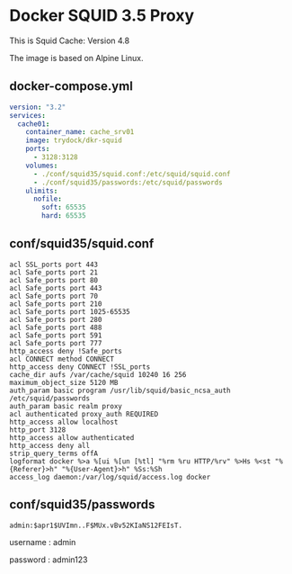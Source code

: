 # Docker SQUID 3.5 Proxy

This is Squid Cache: Version 4.8

The image is based on Alpine Linux.

## docker-compose.yml ##

```yaml
version: "3.2"
services:
  cache01:
    container_name: cache_srv01
    image: trydock/dkr-squid
    ports:
      - 3128:3128
    volumes:
      - ./conf/squid35/squid.conf:/etc/squid/squid.conf
      - ./conf/squid35/passwords:/etc/squid/passwords
    ulimits:
      nofile:
        soft: 65535
        hard: 65535
```

## conf/squid35/squid.conf ##

```
acl SSL_ports port 443
acl Safe_ports port 21
acl Safe_ports port 80
acl Safe_ports port 443
acl Safe_ports port 70
acl Safe_ports port 210
acl Safe_ports port 1025-65535
acl Safe_ports port 280
acl Safe_ports port 488
acl Safe_ports port 591
acl Safe_ports port 777
http_access deny !Safe_ports
acl CONNECT method CONNECT
http_access deny CONNECT !SSL_ports
cache_dir aufs /var/cache/squid 10240 16 256
maximum_object_size 5120 MB
auth_param basic program /usr/lib/squid/basic_ncsa_auth /etc/squid/passwords
auth_param basic realm proxy
acl authenticated proxy_auth REQUIRED
http_access allow localhost
http_port 3128
http_access allow authenticated
http_access deny all
strip_query_terms offA
logformat docker %>a %[ui %[un [%tl] "%rm %ru HTTP/%rv" %>Hs %<st "%{Referer}>h" "%{User-Agent}>h" %Ss:%Sh
access_log daemon:/var/log/squid/access.log docker
```

## conf/squid35/passwords ##

```
admin:$apr1$UVImn..F$MUx.vBv52KIaNS12FEIsT.
```

username : admin

password : admin123
